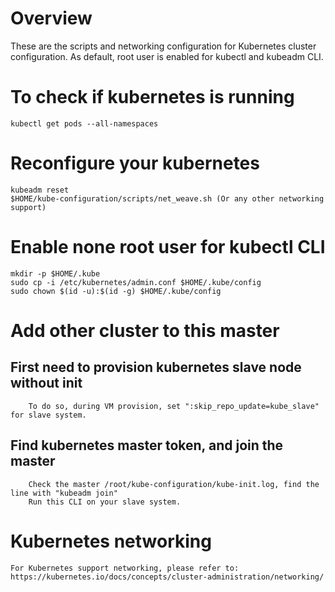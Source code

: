 # Overview
These are the scripts and networking configuration for Kubernetes cluster configuration.
As default, root user is enabled for kubectl and kubeadm CLI.


# To check if kubernetes is running
    kubectl get pods --all-namespaces

# Reconfigure your kubernetes
    kubeadm reset
    $HOME/kube-configuration/scripts/net_weave.sh (Or any other networking support)

# Enable none root user for kubectl CLI
    mkdir -p $HOME/.kube
    sudo cp -i /etc/kubernetes/admin.conf $HOME/.kube/config
    sudo chown $(id -u):$(id -g) $HOME/.kube/config
    
# Add other cluster to this master
   
   ## First need to provision kubernetes slave node without init
        To do so, during VM provision, set ":skip_repo_update=kube_slave" for slave system.
   ## Find kubernetes master token, and join the master
        Check the master /root/kube-configuration/kube-init.log, find the line with "kubeadm join"
        Run this CLI on your slave system.

# Kubernetes networking
    For Kubernetes support networking, please refer to: https://kubernetes.io/docs/concepts/cluster-administration/networking/

